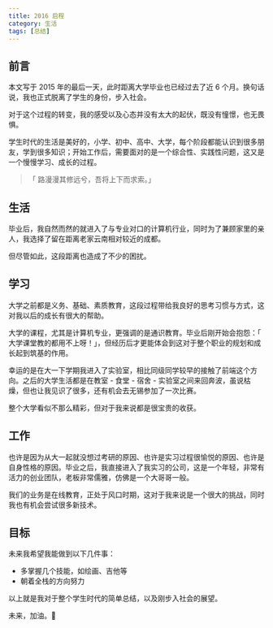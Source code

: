 ```yaml
---
title: 2016 启程
category: 生活
tags: [总结]
---
```


## 前言

本文写于 2015 年的最后一天，此时距离大学毕业也已经过去了近 6 个月。换句话说，我也正式脱离了学生的身份，步入社会。

对于这个过程的转变，我的感受以及心态并没有太大的起伏，既没有憧憬，也无畏惧。

学生时代的生活是美好的，小学、初中、高中、大学，每个阶段都能认识到很多朋友，学到很多知识；开始工作后，需要面对的是一个综合性、实践性问题，这又是一个慢慢学习、成长的过程。

>「 路漫漫其修远兮，吾将上下而求索。」

## 生活

毕业后，我自然而然的就进入了与专业对口的计算机行业，同时为了兼顾家里的亲人，我选择了留在距离老家云南相对较近的成都。

但尽管如此，这段距离也造成了不少的困扰。

## 学习

大学之前都是义务、基础、素质教育，这段过程带给我良好的思考习惯与方式，这对我以后的成长有很大的帮助。

大学的课程，尤其是计算机专业，更强调的是通识教育。毕业后刚开始会抱怨：「 大学课堂教的都用不上呀！」，但经历后才更能体会到这对于整个职业的规划和成长起到筑基的作用。

幸运的是在大一下学期我进入了实验室，相比同级同学较早的接触了前端这个方向。之后的大学生活都是在教室 - 食堂 - 宿舍 - 实验室之间来回奔波，虽说枯燥，但也让我见识了很多，还有机会去无锡参加了一次比赛。

整个大学看似不那么精彩，但对于我来说都是很宝贵的收获。

## 工作

也许是因为从大一起就没想过考研的原因、也许是实习过程很愉悦的原因、也许是自身性格的原因。毕业之后，我直接进入了我实习的公司，这是一个年轻，非常有活力的创业团队，老板非常儒雅，仿佛是一个大哥哥一般。

我们的业务是在线教育，正处于风口时期，这对于我来说是一个很大的挑战，同时我也有机会尝试很多新技术。

## 目标

未来我希望我能做到以下几件事：

- 多掌握几个技能，如绘画、吉他等
- 朝着全栈的方向努力

以上就是我对于整个学生时代的简单总结，以及刚步入社会的展望。

未来，加油。🚀
